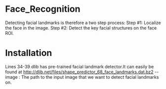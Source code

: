 # Face_Recognition

Detecting facial landmarks is therefore a two step process:
Step #1: Localize the face in the image.
Step #2: Detect the key facial structures on the face ROI.

# Installation


Lines 34-39
dlib has pre-trained facial landmark detector.It can easily be found at http://dlib.net/files/shape_predictor_68_face_landmarks.dat.bz2
--image : The path to the input image that we want to detect facial landmarks on.

